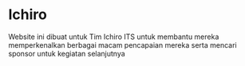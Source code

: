 # Ichiro
Website ini dibuat untuk Tim Ichiro ITS untuk membantu mereka memperkenalkan berbagai macam pencapaian mereka serta mencari sponsor untuk kegiatan selanjutnya
